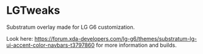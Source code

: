# LGTweaks
Substratum overlay made for LG G6 customization.

Look here: https://forum.xda-developers.com/lg-g6/themes/substratum-lg-ui-accent-color-navbars-t3797860 for more information and builds.
